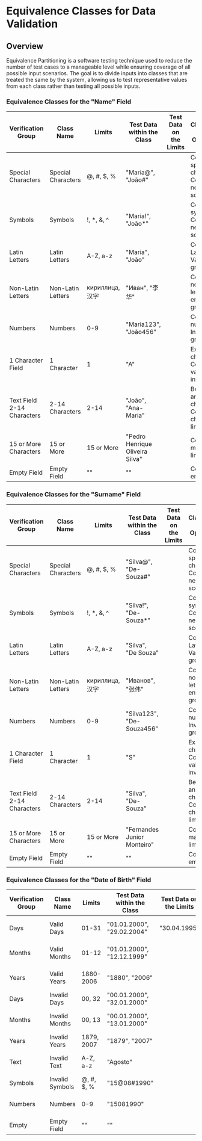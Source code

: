 # Equivalence Classes for Data Validation

## Overview
Equivalence Partitioning is a software testing technique used to reduce the number of test cases to a manageable level while ensuring coverage of all possible input scenarios. The goal is to divide inputs into classes that are treated the same by the system, allowing us to test representative values from each class rather than testing all possible inputs.

### Equivalence Classes for the "Name" Field

| **Verification Group**   | **Class Name**              | **Limits**               | **Test Data within the Class**         | **Test Data on the Limits**        | **Classification and Optimization** |
|--------------------------|-----------------------------|--------------------------|----------------------------------------|------------------------------------|------------------------------------|
| Special Characters       | Special Characters          | @, #, $, %               | "Maria@", "João#"                      |                                    | Contains special characters. Covered negative scenarios. |
| Symbols                  | Symbols                     | !, *, &, ^               | "Maria!", "João*"                      |                                    | Contains symbols. Covered negative scenarios. |
| Latin Letters            | Latin Letters               | A-Z, a-z                 | "Maria", "João"                        |                                    | Contains valid Latin letters. Valid entries grouped. |
| Non-Latin Letters        | Non-Latin Letters           | кириллица, 汉字           | "Иван", "李华"                         |                                    | Contains non-Latin letters. Invalid entries grouped. |
| Numbers                  | Numbers                     | 0-9                      | "Maria123", "João456"                  |                                    | Contains numbers. Invalid entries grouped. |
| 1 Character Field        | 1 Character                 | 1                        | "A"                                    |                                    | Exactly 1 character. Coverage of valid and invalid cases. |
| Text Field 2-14 Characters | 2-14 Characters            | 2-14                     | "João", "Ana-Maria"                    |                                    | Between 2 and 14 characters. Coverage of character limits. |
| 15 or More Characters    | 15 or More                  | 15 or More               | "Pedro Henrique Oliveira Silva"        |                                    | Coverage of maximum limits. |
| Empty Field              | Empty Field                 | ""                       | ""                                     |                                    | Coverage of empty fields. |

### Equivalence Classes for the "Surname" Field

| **Verification Group**   | **Class Name**              | **Limits**               | **Test Data within the Class**         | **Test Data on the Limits**        | **Classification and Optimization** |
|--------------------------|-----------------------------|--------------------------|----------------------------------------|------------------------------------|------------------------------------|
| Special Characters       | Special Characters          | @, #, $, %               | "Silva@", "De-Souza#"                  |                                    | Contains special characters. Covered negative scenarios. |
| Symbols                  | Symbols                     | !, *, &, ^               | "Silva!", "De-Souza*"                  |                                    | Contains symbols. Covered negative scenarios. |
| Latin Letters            | Latin Letters               | A-Z, a-z                 | "Silva", "De Souza"                    |                                    | Contains valid Latin letters. Valid entries grouped. |
| Non-Latin Letters        | Non-Latin Letters           | кириллица, 汉字           | "Иванов", "张伟"                       |                                    | Contains non-Latin letters. Invalid entries grouped. |
| Numbers                  | Numbers                     | 0-9                      | "Silva123", "De-Souza456"              |                                    | Contains numbers. Invalid entries grouped. |
| 1 Character Field        | 1 Character                 | 1                        | "S"                                    |                                    | Exactly 1 character. Coverage of valid and invalid cases. |
| Text Field 2-14 Characters | 2-14 Characters            | 2-14                     | "Silva", "De-Souza"                    |                                    | Between 2 and 14 characters. Coverage of character limits. |
| 15 or More Characters    | 15 or More                  | 15 or More               | "Fernandes Junior Monteiro"            |                                    | Coverage of maximum limits. |
| Empty Field              | Empty Field                 | ""                       | ""                                     |                                    | Coverage of empty fields. |

### Equivalence Classes for the "Date of Birth" Field

| **Verification Group**   | **Class Name**              | **Limits**               | **Test Data within the Class**         | **Test Data on the Limits**        | **Classification and Optimization** |
|--------------------------|-----------------------------|--------------------------|----------------------------------------|------------------------------------|------------------------------------|
| Days                     | Valid Days                  | 01-31                    | "01.01.2000", "29.02.2004"             | "30.04.1995"                      | Days: 1, 28-31, valid days. |
| Months                   | Valid Months                | 01-12                    | "01.01.2000", "12.12.1999"             |                                    | Months: 1-12, valid months. |
| Years                    | Valid Years                 | 1880-2006                | "1880", "2006"                         |                                    | Years: 1880-2006, valid years. |
| Days                     | Invalid Days                | 00, 32                   | "00.01.2000", "32.01.2000"             |                                    | Invalid days: 00, 32. |
| Months                   | Invalid Months              | 00, 13                   | "00.01.2000", "13.01.2000"             |                                    | Invalid months: 00, 13. |
| Years                    | Invalid Years               | 1879, 2007               | "1879", "2007"                         |                                    | Invalid years: 1879, 2007. |
| Text                     | Invalid Text                | A-Z, a-z                 | "Agosto"                               |                                    | Contains non-numeric characters. |
| Symbols                  | Invalid Symbols             | @, #, $, %               | "15@08#1990"                           |                                    | Contains symbols. |
| Numbers                  | Numbers                     | 0-9                      | "15081990"                             |                                    | Valid number format for date. |
| Empty                    | Empty Field                 | ""                       | ""                                     |                                    | Coverage of empty fields. |
